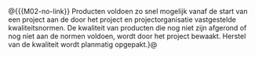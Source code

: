 @{{{M02-no-link}}
Producten voldoen zo snel mogelijk vanaf de start van een project aan de door het project en projectorganisatie vastgestelde kwaliteitsnormen. De kwaliteit van producten die nog niet zijn afgerond of nog niet aan de normen voldoen, wordt door het project bewaakt. Herstel van de kwaliteit wordt planmatig opgepakt.}@
